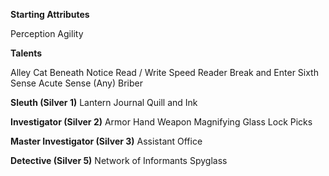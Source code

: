 **Starting Attributes**

Perception
Agility 

**Talents**

Alley Cat
Beneath Notice
Read / Write
Speed Reader
Break and Enter
Sixth Sense
Acute Sense (Any)
Briber

**Sleuth (Silver 1)**
Lantern
Journal
Quill and Ink

**Investigator (Silver 2)**
Armor
Hand Weapon
Magnifying Glass
Lock Picks

**Master Investigator (Silver 3)**
Assistant
Office

**Detective (Silver 5)**
Network of Informants
Spyglass